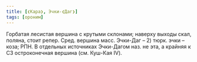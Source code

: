 ```yaml
---
title: [❮Кара❯, Эчки-❮Даг❯]
tags: [ороним]
---
```


Горбатая лесистая вершина с крутыми склонами; наверху выходы скал, поляна, стоит
репер. Сред. вершина масс. Эчки-Даг – 2) тюрк. эчки – коза; РПН. В отдельных
источниках Эчки-Дагом наз. не эта, а крайняя к СЗ остроконечная вершина (см.
Куш-Кая IV).
